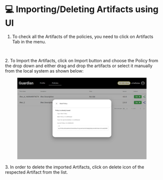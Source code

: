 # 💻 Importing/Deleting Artifacts using UI

1. To check all the Artifacts of the policies, you need to click on Artifacts Tab in the menu.

<figure><img src="../.gitbook/assets/image (4) (2) (1).png" alt=""><figcaption></figcaption></figure>

2\. To Import the Artifacts, click on Import button and choose the Policy from the drop down and either drag and drop the artifacts or select it manually from the local system as shown below:

<figure><img src="../.gitbook/assets/image (2) (5).png" alt=""><figcaption></figcaption></figure>

3\. In order to delete the imported Artifacts, click on delete icon of the respected Artifact from the list.

<figure><img src="../.gitbook/assets/image (4) (2) (1).png" alt=""><figcaption></figcaption></figure>
